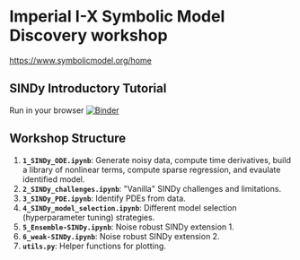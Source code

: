 # Imperial I-X Symbolic Model Discovery workshop

https://www.symbolicmodel.org/home

## SINDy Introductory Tutorial

Run in your browser
[![Binder](https://mybinder.org/badge_logo.svg)](https://mybinder.org/v2/gh/urban-fasel/I-X_workshop_2025/HEAD?labpath=1_SINDy_ODE.ipynb)

## Workshop Structure

1.  **`1_SINDy_ODE.ipynb`**: Generate noisy data, compute time derivatives, build a library of nonlinear terms, compute sparse regression, and evaulate identified model.
2.  **`2_SINDy_challenges.ipynb`**: "Vanilla" SINDy challenges and limitations.
3.  **`3_SINDy_PDE.ipynb`**: Identify PDEs from data.
4.  **`4_SINDy_model_selection.ipynb`**: Different model selection (hyperparameter tuning) strategies.
5.  **`5_Ensemble-SINDy.ipynb`**: Noise robust SINDy extension 1.
6.  **`6_weak-SINDy.ipynb`**: Noise robust SINDy extension 2.
7.  **`utils.py`**: Helper functions for plotting.
